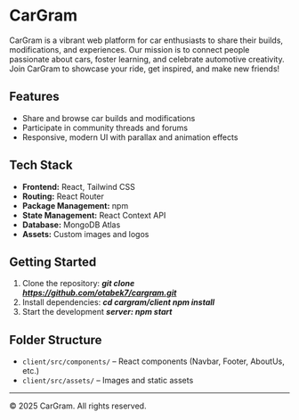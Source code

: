 # CarGram

CarGram is a vibrant web platform for car enthusiasts to share their builds, modifications, and experiences. Our mission is to connect people passionate about cars, foster learning, and celebrate automotive creativity. Join CarGram to showcase your ride, get inspired, and make new friends!


## Features

- Share and browse car builds and modifications
- Participate in community threads and forums
- Responsive, modern UI with parallax and animation effects

## Tech Stack

- **Frontend:** React, Tailwind CSS
- **Routing:** React Router
- **Package Management:** npm
- **State Management:** React Context API
- **Database:** MongoDB Atlas
- **Assets:** Custom images and logos

## Getting Started

1. Clone the repository: _**git clone https://github.com/otabek7/cargram.git**_
2. Install dependencies: _**cd cargram/client npm install**_
3. Start the development _**server: npm start**_

## Folder Structure

- `client/src/components/` – React components (Navbar, Footer, AboutUs, etc.)
- `client/src/assets/` – Images and static assets

---

© 2025 CarGram. All rights reserved.
